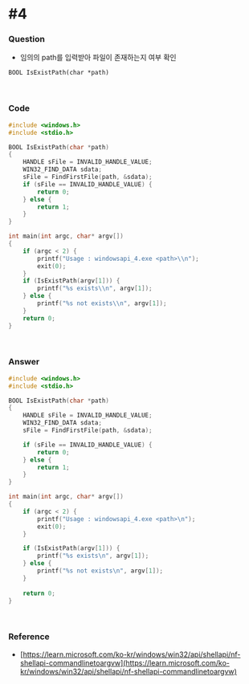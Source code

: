 # #4

### Question

- 임의의 path를 입력받아 파일이 존재하는지 여부 확인

```
BOOL IsExistPath(char *path)
```



<br>



### Code

```c
#include <windows.h>
#include <stdio.h>

BOOL IsExistPath(char *path) 
{
	HANDLE sFile = INVALID_HANDLE_VALUE;
	WIN32_FIND_DATA sdata;
	sFile = FindFirstFile(path, &sdata);
	if (sFile == INVALID_HANDLE_VALUE) {
		return 0;
	} else {
		return 1;
	}
}

int main(int argc, char* argv[])
{
	if (argc < 2) {
		printf("Usage : windowsapi_4.exe <path>\\n");
		exit(0);
	}
	if (IsExistPath(argv[1])) {
		printf("%s exists\\n", argv[1]);
	} else {
		printf("%s not exists\\n", argv[1]);
	}
	return 0;
}
```



<br>



### Answer

```c
#include <windows.h>
#include <stdio.h>

BOOL IsExistPath(char *path) 
{
	HANDLE sFile = INVALID_HANDLE_VALUE;
	WIN32_FIND_DATA sdata;
	sFile = FindFirstFile(path, &sdata);

	if (sFile == INVALID_HANDLE_VALUE) {
		return 0;
	} else {
		return 1;
	}
}

int main(int argc, char* argv[])
{
	if (argc < 2) {
		printf("Usage : windowsapi_4.exe <path>\n");
		exit(0);
	}

	if (IsExistPath(argv[1])) {
		printf("%s exists\n", argv[1]);
	} else {
		printf("%s not exists\n", argv[1]);
	}
	
	return 0;
}
```



<br>



### Reference

- [https://learn.microsoft.com/ko-kr/windows/win32/api/shellapi/nf-shellapi-commandlinetoargvw](https://learn.microsoft.com/ko-kr/windows/win32/api/shellapi/nf-shellapi-commandlinetoargvw)
